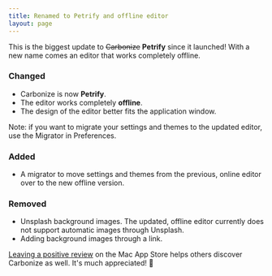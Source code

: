 ```yaml
---
title: Renamed to Petrify and offline editor
layout: page
---
```


This is the biggest update to ~~Carbonize~~ **Petrify** since it launched! With a new name comes an editor that works completely offline.

### Changed

* Carbonize is now **Petrify**.
* The editor works completely **offline**.
* The design of the editor better fits the application window.

Note: if you want to migrate your settings and themes to the updated editor, use the Migrator in Preferences.

### Added

* A migrator to move settings and themes from the previous, online editor over to the new offline version.

### Removed

* Unsplash background images. The updated, offline editor currently does not support automatic images through Unsplash.
* Adding background images through a link.

[Leaving a positive review](http://dangercove.com/carbonize/appstore) on the Mac App Store helps others discover Carbonize as well. It's much appreciated! 🙂
